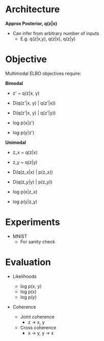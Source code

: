 # Architecture
**Approx Posterior, q(z|x)**
- Can infer from arbitrary number of inputs
    - E.g. q(z|x,y), q(z|x), q(z|y)

# Objective
Multimodal ELBO objectives require:

**Bimodal**
- z' ~ q(z|x, y)

- D(q(z'|x, y) | q(z'|x))
- D(q(z'|x, y) | q(z'|y))

- log p(x|z')
- log p(y|z')

**Unimodal**
- z_x ~ q(z|x)
- z_y ~ q(z|y)

- D(q(z_x|x) | p(z_x))
- D(q(z_y|y) | p(z_y))

- log p(x|z_x)
- log p(y|z_y)

# Experiments
- MNIST
    - For sanity check

# Evaluation
- Likelihoods
    - log p(x, y)
    - log p(x)
    - log p(y)

- Coherence
    - Joint coherence
        - z -> x, y
    - Cross coherence
        - x -> y, y -> x
